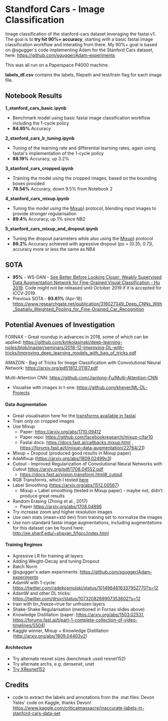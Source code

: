 # Standford Cars  - Image Classification

Image classification of the stanford-cars dataset leveraging the fastai v1. The goal is to **try hit 90%+ accuracy**, starting with a basic fastai image classification workflow and interating from there. My 90%+ goal is based on @sgugger's code implementing Adam for the Stanford Cars dataset, here: https://github.com/sgugger/Adam-experiments

This was all run on a Paperspace P4000 machine.

**labels_df.csv** contains the labels, filepath and test/train flag for each image file.

## Notebook Results

**1_stanford_cars_basic.ipynb**

 - Benchmark model using basic fastai image classification workflow including the 1-cycle policy
 - **84.95%** Accuracy
 
 **2_stanford_cars_lr_tuning.ipynb**

 - Tuning of the learning rate and differential learning rates, again using fastai's implementation of the 1-cycle policy
 - **88.19%** Accuracy, up 3.2%
 
 **3_stanford_cars_cropped.ipynb**

 - Training the model using the cropped images, based on the bounding boxes provided
 - **78.54%** Accuracy, down 9.5% from Notebook 2 
 
 **4_stanford_cars_mixup.ipynb**

 - Tuning the model using the [Mixup](https://arxiv.org/abs/1710.09412)) protocol, blending input images to provide stronger regularisation
 - **89.4%** Accuracy, up 1% since NB2
 
  **5_stanford_cars_mixup_and_dropout.ipynb**

 - Tuning the dropout parameters while also using the [Mixup](https://arxiv.org/abs/1710.09412)) protocol
 - **89.2%** Accuracy achieved with agressive dropout (ps = [0.35, 0.7]), accuracy more or less the same as NB4
 

## S0TA 
- **95%** - WS-DAN - [See Better Before Looking Closer: Weakly Supervised Data Augmentation Network for Fine-Grained Visual Classification - Hu 2019](https://arxiv.org/abs/1901.09891). Code might not be released until October 2019 if it is accepted for ICCV-2019.
- Previous SOTA - **93.61%** (Apr-18)  https://www.researchgate.net/publication/316027349_Deep_CNNs_With_Spatially_Weighted_Pooling_for_Fine-Grained_Car_Recognition

## Potential Avenues of Investigation
FORNAX - Great roundup in advances in 2018, some of which can be applied: https://github.com/kmkolasinski/deep-learning-notes/blob/master/seminars/2018-12-Improving-DL-with-tricks/Improving_deep_learning_models_with_bag_of_tricks.pdf

AMAZON - Bag of Tricks for Image Classification with Convolutional Neural Network: https://arxiv.org/pdf/1812.01187.pdf

Multi-Attention CNN: https://github.com/Jianlong-Fu/Multi-Attention-CNN

- Visualise with images in t-sne: https://github.com/kheyer/ML-DL-Projects

#### Data Augmentation
- Great visualisaton here  for the [transforms available in fastai](https://www.kaggle.com/init27/introduction-to-image-augmentation-using-fastai)
- Train only on cropped images
- Use Mixup 
    - Paper: https://arxiv.org/abs/1710.09412
    - Paper repo: https://github.com/facebookresearch/mixup-cifar10
    - Fastai docs: https://docs.fast.ai/callbacks.mixup.html , https://forums.fast.ai/t/mixup-data-augmentation/22764/21)
- Mixup + Dropout (produced good results in Mixup paper)
- AdaMixup (https://arxiv.org/abs/1809.02499v3)
- Cutout - Improved Regularization of Convolutional Neural Networks with Cutout https://arxiv.org/pdf/1708.04552.pdf
    - https://docs.fast.ai/vision.transform.html#_cutout
- RGB Transforms, which I tested [here](https://github.com/morganmcg1/Projects/blob/master/feature-testing/RGB%20Transformation%20Testing.ipynb)
- Label Smoothing (https://arxiv.org/abs/1512.00567)
    - Mixup + Label smoothing (tested in Mixup paper) - maybe not, didn't produce great results
- Random Erasing (Zhong et al., 2017)
    - Paper https://arxiv.org/abs/1708.04896 
- Try increase zoom and higher resolution images
- Use own stats (mean+std dev) from training set to normalize the images
- Use non-standard fastai image augmentations, including augmentations for this dataset can be found here: http://ee.sharif.edu/~shayan_f/fgcc/index.html 

#### Training Regimes
- Agressive LR for training all layers
- Adding Weight-Decay and tuning Dropout
- Batch Norm
- @sgugger's adam experiments: https://github.com/sgugger/Adam-experiments
- AdamW with 1-cycle: https://twitter.com/radekosmulski/status/1014964816337952770?s=12
- AdamW and other DL tricks: https://twitter.com/drsxr/status/1073208269907353602?s=12
- train with bn_freeze=true for unfrozen layers
- Shake-Shake Regularisation (mentioned in Fornax slides above)
- Knowledge Distillation (paper: https://arxiv.org/abs/1503.02531, https://forums.fast.ai/t/part-1-complete-collection-of-video-timelines/5504)
- Kaggle winner, Mixup + Knowledge Distillation (http://arxiv.org/abs/1809.04403v2)

#### Architecture
- Try alternate resnet sizes (benchmark used resnet152)
- Try alternate archs, e.g. densenet, unet
- [Try XResnet152](https://twitter.com/jeremyphoward/status/1115036889818341376?s=12)
  
## Credits

- code to extract the labels and annotations from the .mat files: Devon Yates' code on Kaggle, thanks Devon! https://www.kaggle.com/criticalmassacre/inaccurate-labels-in-stanford-cars-data-set
